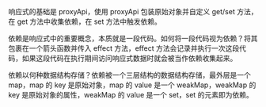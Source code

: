 响应式的基础是 proxyApi，使用 proxyApi 包装原始对象并自定义 get/set 方法，在 get 方法中收集依赖，在 set 方法中触发依赖。

依赖是响应式中的重要概念，本质就是一段代码。如何将一段代码视为依赖？将其包裹在一个箭头函数并传入 effect 方法，effect 方法会记录并执行一次这段代码，如果这段代码在执行期间访问响应式数据时就会被当作依赖收集起来。

依赖以何种数据结构存储？依赖被一个三层结构的数据结构存储，最外层是一个 map，map 的 key 是原始对象，map 的 value 是一个 weakMap，weakMap 的 key 是原始对象的属性，weakMap 的 value 是一个 set，set 的元素即为依赖。
